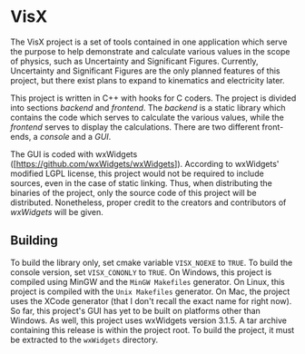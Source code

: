 # VisX
The VisX project is a set of tools contained in one application which serve the purpose to help demonstrate and calculate
various values in the scope of physics, such as Uncertainty and Significant Figures. Currently, Uncertainty and Significant Figures
are the only planned features of this project, but there exist plans to expand to kinematics and electricity later.

This project is written in C++ with hooks for C coders. The project is divided into sections *backend* and *frontend*. The *backend* is a static library
which contains the code which serves to calculate the various values, while the *frontend* serves to display the calculations.
There are two different front-ends, a *console* and a *GUI*.

The GUI is coded with wxWidgets ([https://github.com/wxWidgets/wxWidgets]).
According to wxWidgets' modified LGPL license, this project would not be required to include sources, even in the case of static linking.
Thus, when distributing the binaries of the project, only the source code of this project will be distributed. Nonetheless, proper credit
to the creators and contributors of *wxWidgets* will be given.

## Building
To build the library only, set cmake variable `VISX_NOEXE` to `TRUE`. To build the console version, set `VISX_CONONLY` to `TRUE`.
On Windows, this project is compiled using MinGW and the `MinGW Makefiles` generator. On Linux, this project is compiled with the
`Unix Makefiles` generator. On Mac, the project uses the XCode generator (that I don't recall the exact name for right now). So far,
this project's GUI has yet to be built on platforms other than Windows. As well, this project uses wxWidgets version 3.1.5. A tar
archive containing this release is within the project root. To build the project, it must be extracted to the `wxWidgets` directory.
